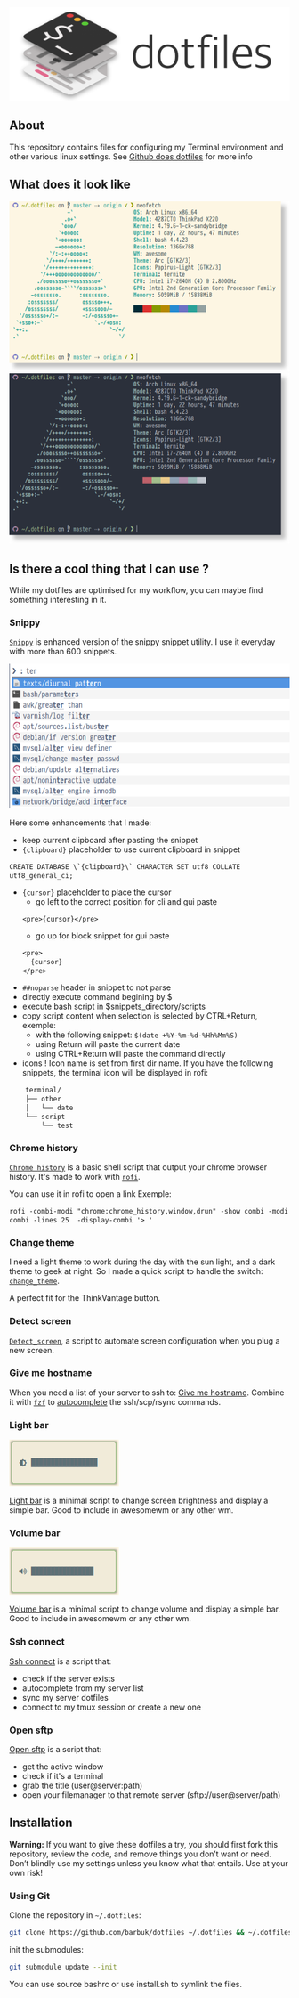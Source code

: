 <p align="center" >
    <img src="img/header.png" alt="dotfiles" title="dotfiles">
</p>

## About

This repository contains files for configuring my Terminal environment and other various linux settings. See [Github does dotfiles](https://dotfiles.github.io) for more info

## What does it look like

![Screenshot light shell](img/term_light.png)
![Screenshot dark shell](img/term_dark.png)

## Is there a cool thing that I can use ?

While my dotfiles are optimised for my workflow, you can maybe find something interesting in it.

### Snippy

[`Snippy`](https://github.com/BarbUk/dotfiles/blob/master/bin/snippy) is enhanced version of the snippy snippet utility.
I use it everyday with more than 600 snippets.

![snippy](img/snippy.png)

Here some enhancements that I made:
* keep current clipboard after pasting the snippet
* `{clipboard}` placeholder to use current clipboard in snippet
```
CREATE DATABASE \`{clipboard}\` CHARACTER SET utf8 COLLATE utf8_general_ci;
```
* `{cursor}` placeholder to place the cursor
  * go left to the correct position for cli and gui paste
  ```
  <pre>{cursor}</pre>
  ```
  * go up for block snippet for gui paste
  ```
  <pre>
    {cursor}
  </pre>
  ```
* `##noparse` header in snippet to not parse
* directly execute command begining by $
* execute bash script in $snippets_directory/scripts
* copy script content when selection is selected by CTRL+Return, exemple:
  - with the following snippet: `$(date +%Y-%m-%d-%Hh%Mm%S)`
  - using Return will paste the current date
  - using CTRL+Return will paste the command directly
* icons ! Icon name is set from first dir name. If you have the following snippets, the terminal icon will be displayed in rofi:
```
    terminal/
    ├── other
    │   └── date
    └── script
        └── test
```

### Chrome history

[`Chrome history`](https://github.com/BarbUk/dotfiles/blob/master/bin/chrome_history) is a basic shell script that output your chrome browser history. It's made to work with [`rofi`](https://github.com/DaveDavenport/rofi).

You can use it in rofi to open a link
Exemple:
```
rofi -combi-modi "chrome:chrome_history,window,drun" -show combi -modi combi -lines 25  -display-combi '> '
```

### Change theme

I need a light theme to work during the day with the sun light, and a dark theme to geek at night. So I made a quick script to handle the switch: [`change_theme`](https://github.com/BarbUk/dotfiles/blob/master/bin/change_theme).

A perfect fit for the ThinkVantage button.

### Detect screen

[`Detect_screen`](https://github.com/BarbUk/dotfiles/blob/master/bin/detect_screen), a script to automate screen configuration when you plug a new screen.

### Give me hostname

When you need a list of your server to ssh to: [Give me hostname](https://github.com/BarbUk/dotfiles/blob/master/bin/give_me_hostname). Combine it with [`fzf`](https://github.com/junegunn/fzf) to [autocomplete](https://github.com/BarbUk/dotfiles/blob/master/shell/completion) the ssh/scp/rsync commands.

### Light bar

![snippy](img/light_bar.png)

[Light bar](https://github.com/BarbUk/dotfiles/blob/master/bin/light_bar) is a minimal script to change screen brightness and display a simple bar. Good to include in awesomewm or any other wm.

### Volume bar

![snippy](img/vol_bar.png)

[Volume bar](https://github.com/BarbUk/dotfiles/blob/master/bin/vol_bar) is a minimal script to change volume and display a simple bar. Good to include in awesomewm or any other wm.

### Ssh connect
[Ssh connect](https://github.com/BarbUk/dotfiles/blob/master/bin/ssh_connect) is a script that:
 * check if the server exists
 * autocomplete from my server list
 * sync my server dotfiles
 * connect to my tmux session or create a new one

### Open sftp
[Open sftp](https://github.com/BarbUk/dotfiles/blob/master/bin/open_sftp) is a script that:
 * get the active window
 * check if it's a terminal
 * grab the title (user@server:path)
 * open your filemanager to that remote server (sftp://user@server/path)

## Installation

**Warning:** If you want to give these dotfiles a try, you should first fork this repository, review the code, and remove things you don’t want or need. Don’t blindly use my settings unless you know what that entails. Use at your own risk!

### Using Git

Clone the repository in `~/.dotfiles`:

```bash
git clone https://github.com/barbuk/dotfiles ~/.dotfiles && ~/.dotfiles
```
init the submodules:

```bash
git submodule update --init
```

You can use source bashrc or use install.sh to symlink the files.
